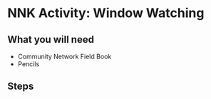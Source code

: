 # NNK Activity: Window Watching

## What you will need

- Community Network Field Book
- Pencils

## Steps
